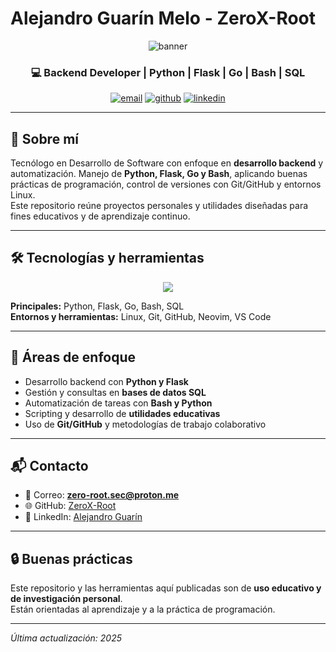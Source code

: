 # Alejandro Guarín Melo - ZeroX-Root

<p align="center">
  <img src="https://github.com/ZeroX-Root/ZeroX-Root/blob/main/bannerGit.png" alt="banner" />
</p>

<h3 align="center">💻 Backend Developer | Python | Flask | Go | Bash | SQL</h3>

<p align="center">
  <a href="mailto:zero-root.sec@proton.me"><img src="https://img.shields.io/badge/Email-D14836?style=for-the-badge&logo=gmail&logoColor=white" alt="email"/></a>
  <a href="https://github.com/ZeroX-Root"><img src="https://img.shields.io/badge/GitHub-000000?style=for-the-badge&logo=github&logoColor=white" alt="github"/></a>
  <a href="https://www.linkedin.com/in/alejandroguarin" target="_blank"><img src="https://img.shields.io/badge/LinkedIn-0A66C2?style=for-the-badge&logo=linkedin&logoColor=white" alt="linkedin"/></a>
</p>

---

## 🚀 Sobre mí

Tecnólogo en Desarrollo de Software con enfoque en **desarrollo backend** y automatización. Manejo de **Python, Flask, Go y Bash**, aplicando buenas prácticas de programación, control de versiones con Git/GitHub y entornos Linux.  
Este repositorio reúne proyectos personales y utilidades diseñadas para fines educativos y de aprendizaje continuo.

---

## 🛠️ Tecnologías y herramientas

<p align="center">
  <img src="https://skillicons.dev/icons?i=python,flask,bash,go,git,github,linux,cpp,sqlite,vscode&theme=dark" />
</p>

**Principales:** Python, Flask, Go, Bash, SQL  
**Entornos y herramientas:** Linux, Git, GitHub, Neovim, VS Code  

---

## 🎯 Áreas de enfoque

- Desarrollo backend con **Python y Flask**  
- Gestión y consultas en **bases de datos SQL**  
- Automatización de tareas con **Bash y Python**  
- Scripting y desarrollo de **utilidades educativas**  
- Uso de **Git/GitHub** y metodologías de trabajo colaborativo  

---

## 📬 Contacto

- 📧 Correo: **zero-root.sec@proton.me**  
- 🌐 GitHub: [ZeroX-Root](https://github.com/ZeroX-Root)  
- 🔗 LinkedIn: [Alejandro Guarín](https://www.linkedin.com/in/alejandroguarin)  

---

## 🔒 Buenas prácticas

Este repositorio y las herramientas aquí publicadas son de **uso educativo y de investigación personal**.  
Están orientadas al aprendizaje y a la práctica de programación.  

---

*Última actualización: 2025*
